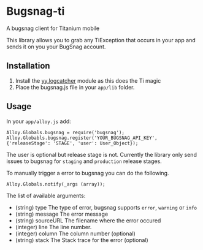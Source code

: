 # Bugsnag-ti
A bugsnag client for Titanium mobile

This library allows you to grab any TiException that occurs in your app and sends it on you your BugSnag account.

## Installation

1. Install the [yy.logcatcher](http://gitt.io/component/yy.logcatcher) module as this does the Ti magic
2. Place the bugsnag.js file in your `app/lib` folder.


## Usage

In your `app/alloy.js` add:

    Alloy.Globals.bugsnag = require('bugsnag');
    Alloy.Globabls.bugsnag.register('YOUR_BUGSNAG_API_KEY',{'releaseStage': 'STAGE', 'user': User_Object});

The user is optional but release stage is not. Currently the library only send issues to bugsnag for `staging` and `production` release stages.

To manually trigger a error to bugsnag you can do the following.

    Alloy.Globals.notify(_args (array));

The list of available arguments:

* (string) type  		The type of error, bugsnag supports `error`, `warning` or `info`
* (string) message  	The error message
* (string) sourceURL 	The filename where the error occured
* (integer) line  		The line number.
* (integer) column 		The column number (optional)
* (string) stack 		The Stack trace for the error (optional)
